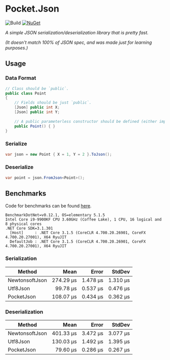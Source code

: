 # Pocket.Json

![Build](https://github.com/JoshuaLight/pocket.json/workflows/Build/badge.svg)
[![NuGet](https://img.shields.io/nuget/v/Pocket.Json.svg)](https://www.nuget.org/packages/Pocket.Json)


_A simple JSON serialization/deserialization library that is pretty fast._

_(It doesn't match 100% of JSON spec, and was made just for learning purposes.)_

## Usage
### Data Format
```c#
// Class should be `public`.
public class Point
{
    // Fields should be just `public`.
    [Json] public int X;
    [Json] public int Y;
    
    // A public parameterless constructor should be defined (either implicitly or explicitly).
    public Point() { }
}
```

### Serialize
```c#
var json = new Point { X = 1, Y = 2 }.ToJson();
```

### Deserialize
```c#
var point = json.FromJson<Point>();
```

## Benchmarks
Code for benchmarks can be found [here](https://github.com/JoshuaLight/Pocket.Json/blob/master/src/Benchmarks/Program.cs).
```
BenchmarkDotNet=v0.12.1, OS=elementary 5.1.5
Intel Core i9-9900KF CPU 3.60GHz (Coffee Lake), 1 CPU, 16 logical and 8 physical cores
.NET Core SDK=3.1.301
  [Host]     : .NET Core 3.1.5 (CoreCLR 4.700.20.26901, CoreFX 4.700.20.27001), X64 RyuJIT
  DefaultJob : .NET Core 3.1.5 (CoreCLR 4.700.20.26901, CoreFX 4.700.20.27001), X64 RyuJIT
```

### Serialization
|         Method |      Mean |    Error |   StdDev |
|--------------- |----------:|---------:|---------:|
| NewtonsoftJson | 274.29 μs | 1.478 μs | 1.310 μs |
|       Utf8Json |  99.78 μs | 0.537 μs | 0.476 μs |
|     PocketJson | 108.07 μs | 0.434 μs | 0.362 μs |

### Deserialization
|         Method |      Mean |    Error |   StdDev |
|--------------- |----------:|---------:|---------:|
| NewtonsoftJson | 401.33 μs | 3.472 μs | 3.077 μs |
|       Utf8Json | 130.03 μs | 1.492 μs | 1.395 μs |
|     PocketJson |  79.60 μs | 0.286 μs | 0.267 μs |
